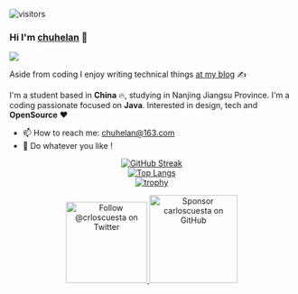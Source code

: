 ![visitors](https://visitor-badge.glitch.me/badge?page_id=page.id&left_color=green&right_color=red)  

### Hi I'm [chuhelan](https://www.chuhelan.com) 👋

 <div> <img src="https://metrics.lecoq.io/chuhelan"></div>

Aside from coding I enjoy writing technical things [at my blog](https://www.chuhelan.com) ✍️

I'm a student based in **China** :fire:, studying in Nanjing Jiangsu Province. I'm a coding passionate focused on **Java**. Interested in design, tech and **OpenSource** ❤️


- 📫 How to reach me: [chuhelan@163.com](mailto:chuhelan@163.com)
- :rocket: Do whatever you like !
 
<div align = "center">
  
[![GitHub Streak](https://streak-stats.demolab.com/?user=chuhelan)](https://git.io/streak-stats)  
[![Top Langs](https://github-readme-stats.vercel.app/api/top-langs/?username=chuhelan&layout=compact)](https://github.com/chuhelan)  
[![trophy](https://github-profile-trophy.vercel.app/?username=chuhelan&theme=nord&column=3&row=2)](https://github.com/chuhelan) 
  
<p>
  <a href="https://twitter.com/intent/follow?screen_name=chuhelan">
    <img src="https://user-images.githubusercontent.com/7629661/87821427-202e0280-c870-11ea-9e38-8c7c74856753.png" width="144" alt="Follow @crloscuesta on Twitter" title="Follow @crloscuesta on Twitter">
  </a>

  <a href="https://github.com/sponsors/chuhelan">
    <img src="https://user-images.githubusercontent.com/7629661/87821425-1f956c00-c870-11ea-9871-a76f99739501.png" width="156" alt="Sponsor carloscuesta on GitHub" title="Sponsor carloscuesta on GitHub">
  </a>
</p>
</div>


 
 
